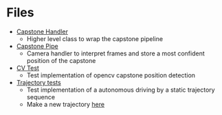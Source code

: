 # Files

- [Capstone Handler](CapstoneDetectionCamera.java)
  - Higher level class to wrap the capstone pipeline
- [Capstone Pipe](CapstonePipeline.java)
  - Camera handler to interpret frames and store a most confident position of the capstone
- [CV Test](opencv/RobotAutoTestOCV.java)
  - Test implementation of opencv capstone position detection
- [Trajectory tests](simple/RobotAutoDriveByTrajectory.java)
  - Test implementation of a autonomous driving by a static trajectory sequence
  - Make a new trajectory [here](C:/Users/carso/OneDrive/Documents/RRPathGen-1.5.0.jar)
